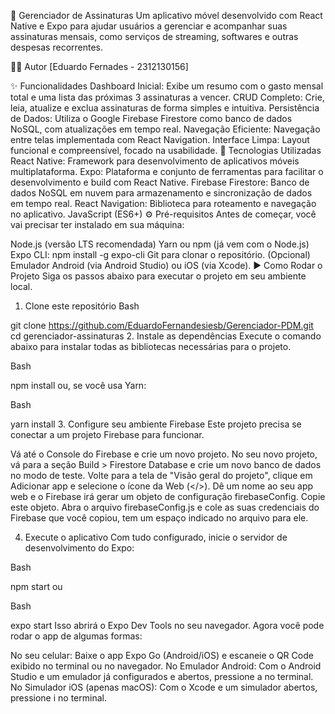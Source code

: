 🚀 Gerenciador de Assinaturas
Um aplicativo móvel desenvolvido com React Native e Expo para ajudar usuários a gerenciar e acompanhar suas assinaturas mensais, como serviços de streaming, softwares e outras despesas recorrentes.

👨‍💻 Autor
[Eduardo Fernades - 2312130156]

✨ Funcionalidades
Dashboard Inicial: Exibe um resumo com o gasto mensal total e uma lista das próximas 3 assinaturas a vencer.
CRUD Completo: Crie, leia, atualize e exclua assinaturas de forma simples e intuitiva.
Persistência de Dados: Utiliza o Google Firebase Firestore como banco de dados NoSQL, com atualizações em tempo real.
Navegação Eficiente: Navegação entre telas implementada com React Navigation.
Interface Limpa: Layout funcional e compreensível, focado na usabilidade.
🔧 Tecnologias Utilizadas
React Native: Framework para desenvolvimento de aplicativos móveis multiplataforma.
Expo: Plataforma e conjunto de ferramentas para facilitar o desenvolvimento e build com React Native.
Firebase Firestore: Banco de dados NoSQL em nuvem para armazenamento e sincronização de dados em tempo real.
React Navigation: Biblioteca para roteamento e navegação no aplicativo.
JavaScript (ES6+)
⚙️ Pré-requisitos
Antes de começar, você vai precisar ter instalado em sua máquina:

Node.js (versão LTS recomendada)
Yarn ou npm (já vem com o Node.js)
Expo CLI: npm install -g expo-cli
Git para clonar o repositório.
(Opcional) Emulador Android (via Android Studio) ou iOS (via Xcode).
▶️ Como Rodar o Projeto
Siga os passos abaixo para executar o projeto em seu ambiente local.

1. Clone este repositório
Bash

git clone https://github.com/EduardoFernandesiesb/Gerenciador-PDM.git
cd gerenciador-assinaturas
2. Instale as dependências
Execute o comando abaixo para instalar todas as bibliotecas necessárias para o projeto.

Bash

npm install
ou, se você usa Yarn:

Bash

yarn install
3. Configure seu ambiente Firebase
Este projeto precisa se conectar a um projeto Firebase para funcionar.

Vá até o Console do Firebase e crie um novo projeto.
No seu novo projeto, vá para a seção Build > Firestore Database e crie um novo banco de dados no modo de teste.
Volte para a tela de "Visão geral do projeto", clique em Adicionar app e selecione o ícone da Web (</>).
Dê um nome ao seu app web e o Firebase irá gerar um objeto de configuração firebaseConfig. Copie este objeto.
Abra o arquivo firebaseConfig.js e cole as suas credenciais do Firebase que você copiou, tem um espaço indicado no arquivo para ele.



4. Execute o aplicativo
Com tudo configurado, inicie o servidor de desenvolvimento do Expo:

Bash

npm start
ou

Bash

expo start
Isso abrirá o Expo Dev Tools no seu navegador. Agora você pode rodar o app de algumas formas:

No seu celular: Baixe o app Expo Go (Android/iOS) e escaneie o QR Code exibido no terminal ou no navegador.
No Emulador Android: Com o Android Studio e um emulador já configurados e abertos, pressione a no terminal.
No Simulador iOS (apenas macOS): Com o Xcode e um simulador abertos, pressione i no terminal.
